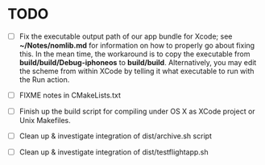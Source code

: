 # TODO #

- [ ] Fix the executable output path of our app bundle for Xcode; see **~/Notes/nomlib.md** for information on how to properly go about fixing this. In the mean time, the workaround is to copy the executable from **build/build/Debug-iphoneos** to **build/build**. Alternatively, you may edit the scheme from within XCode by telling it what executable to run with the Run action.

- [ ] FIXME notes in CMakeLists.txt
- [ ] Finish up the build script for compiling under OS X as XCode project or Unix Makefiles.
- [ ] Clean up & investigate integration of dist/archive.sh script
- [ ] Clean up & investigate integration of dist/testflightapp.sh
